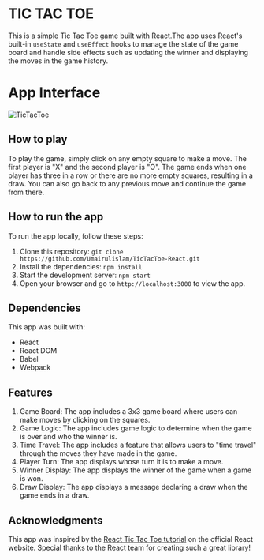 # TIC TAC TOE

This is a simple Tic Tac Toe game built with React.The app uses React's built-in `useState` and `useEffect` hooks to manage the state of the game board and handle side effects such as updating the winner and displaying the moves in the game history.

# App Interface

![TicTacToe](https://user-images.githubusercontent.com/64442665/235348781-8573c71a-7ca7-4ea1-b2e8-1783610f8ce4.png)

## How to play

To play the game, simply click on any empty square to make a move. The first player is "X" and the second player is "O". The game ends when one player has three in a row or there are no more empty squares, resulting in a draw. You can also go back to any previous move and continue the game from there.

## How to run the app

To run the app locally, follow these steps:

1. Clone this repository: `git clone https://github.com/Umairulislam/TicTacToe-React.git`
2. Install the dependencies: `npm install`
3. Start the development server: `npm start`
4. Open your browser and go to `http://localhost:3000` to view the app.

## Dependencies

This app was built with:

- React
- React DOM
- Babel
- Webpack

## Features
1. Game Board: The app includes a 3x3 game board where users can make moves by clicking on the squares.
2. Game Logic: The app includes game logic to determine when the game is over and who the winner is.
3. Time Travel: The app includes a feature that allows users to "time travel" through the moves they have made in the game.
3. Player Turn: The app displays whose turn it is to make a move.
4. Winner Display: The app displays the winner of the game when a game is won.
5. Draw Display: The app displays a message declaring a draw when the game ends in a draw.

## Acknowledgments

This app was inspired by the [React Tic Tac Toe tutorial](https://reactjs.org/tutorial/tutorial.html) on the official React website. Special thanks to the React team for creating such a great library!
